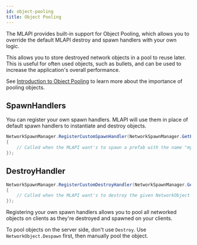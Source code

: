 ```yaml
---
id: object-pooling
title: Object Pooling
---
```


The MLAPI provides built-in support for Object Pooling, which allows you to override the default MLAPI destroy and spawn handlers with your own logic.

This allows you to store destroyed network objects in a pool to reuse later. This is useful for often used objects, such as bullets, and can be used to increase the application's overall performance.

See [Introduction to Object Pooling](https://learn.unity.com/tutorial/introduction-to-object-pooling) to learn more about the importance of pooling objects.

## SpawnHandlers

You can register your own spawn handlers. MLAPI will use them in place of default spawn handlers to instantiate and destroy objects.

```csharp
NetworkSpawnManager.RegisterCustomSpawnHandler(NetworkSpawnManager.GetPrefabHash("myPrefabName"), (position, rotation, disabled) =>
{
    // Called when the MLAPI want's to spawn a prefab with the name "myPrefabName"
});
```
## DestroyHandler

```csharp
NetworkSpawnManager.RegisterCustomDestroyHandler(NetworkSpawnManager.GetPrefabHash("myPrefabName"), (networkObject) =>
{
    // Called when the MLAPI want's to destroy the given NetworkObject
});
```

Registering your own spawn handlers allows you to pool all networked objects on clients as they're destroyed and spawned on your clients.

To pool objects on the server side, don't use `Destroy`. Use `NetworkObject.Despawn` first, then manually pool the object.
